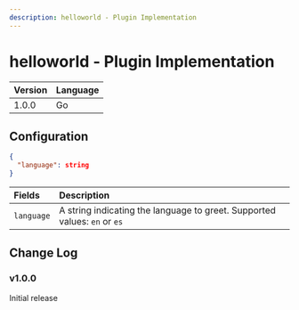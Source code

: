 ```yaml
---
description: helloworld - Plugin Implementation
---
```


# helloworld - Plugin Implementation

| Version | Language |
|:--------|:---------|
| 1.0.0   | Go       |

## Configuration

```json
{
  "language": string
}
```

| Fields     | Description                                                              |
|:-----------|:-------------------------------------------------------------------------|
| `language` | A string indicating the language to greet. Supported values: `en` or `es` |

## Change Log

### v1.0.0

Initial release
